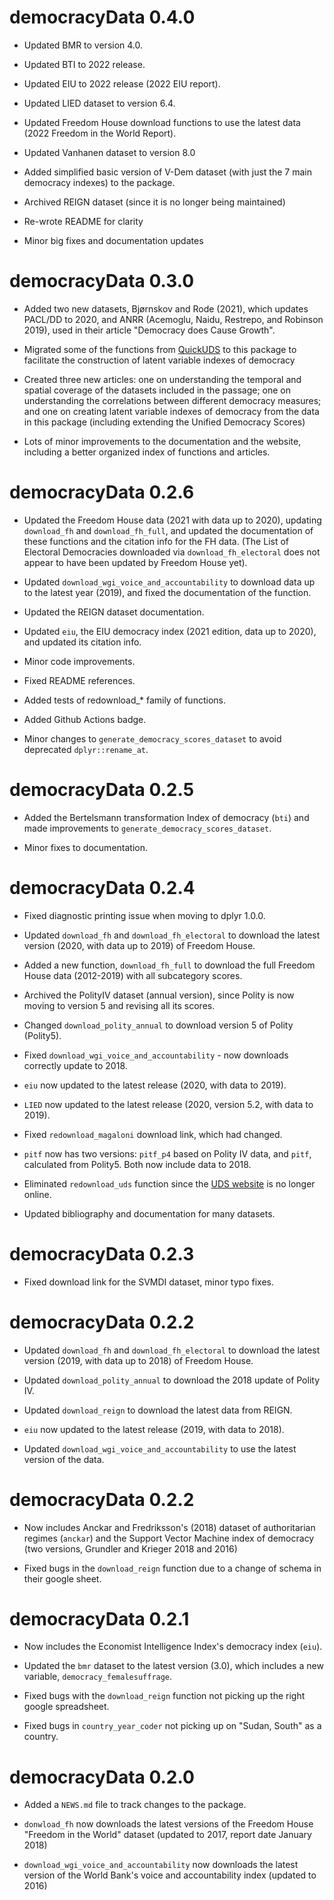 # democracyData 0.4.0

* Updated BMR to version 4.0.

* Updated BTI to 2022 release.

* Updated EIU to 2022 release (2022 EIU report).

* Updated LIED dataset to version 6.4.

* Updated Freedom House download functions to use the latest data (2022 Freedom in the World Report).

* Updated Vanhanen dataset to version 8.0

* Added simplified basic version of V-Dem dataset (with just the 7 main democracy indexes) to the package.

* Archived REIGN dataset (since it is no longer being maintained)

* Re-wrote README for clarity

* Minor big fixes and documentation updates

# democracyData 0.3.0

* Added two new datasets, Bjørnskov and Rode (2021), which updates PACL/DD to 2020, and ANRR (Acemoglu, Naidu, Restrepo, and Robinson 2019), used in their article "Democracy does Cause Growth".

* Migrated some of the functions from [QuickUDS](https://xmarquez.github.io/QuickUDS/) to this package to facilitate the construction of latent variable indexes of democracy

* Created three new articles: one on understanding the temporal and spatial coverage of the datasets included in the passage; one on understanding the correlations between different democracy measures; and one on creating latent variable indexes of democracy from the data in this package (including extending the Unified Democracy Scores) 

* Lots of minor improvements to the documentation and the website, including a better organized index of functions and articles.

# democracyData 0.2.6

* Updated the Freedom House data (2021 with data up to 2020), updating `download_fh` and `download_fh_full`, and updated the documentation of these functions and the citation info for the FH data. (The List of Electoral Democracies downloaded via `download_fh_electoral` does not appear to have been updated by Freedom House yet).

* Updated `download_wgi_voice_and_accountability` to download data up to the latest year (2019), and fixed the documentation of the function.

* Updated the REIGN dataset documentation.

* Updated `eiu`, the EIU democracy index (2021 edition, data up to 2020), and updated its citation info.

* Minor code improvements.

* Fixed README references.

* Added tests of redownload_* family of functions.

* Added Github Actions badge.

* Minor changes to `generate_democracy_scores_dataset` to avoid deprecated `dplyr::rename_at`.

# democracyData 0.2.5

* Added the Bertelsmann transformation Index of democracy (`bti`) and made improvements to `generate_democracy_scores_dataset`.

* Minor fixes to documentation.

# democracyData 0.2.4

* Fixed diagnostic printing issue when moving to dplyr 1.0.0.

* Updated `download_fh` and `download_fh_electoral` to download the latest version (2020, with data up to 2019) of Freedom House.

* Added a new function, `download_fh_full` to download the full Freedom House data (2012-2019) with all subcategory scores.

* Archived the PolityIV dataset (annual version), since Polity is now moving to version 5 and revising all its scores.

* Changed `download_polity_annual` to download version 5 of Polity (Polity5).

* Fixed `download_wgi_voice_and_accountability` - now downloads correctly update to 2018.

* `eiu` now updated to the latest release (2020, with data to 2019).

* `LIED` now updated to the latest release (2020, version 5.2, with data to 2019).

* Fixed `redownload_magaloni` download link, which had changed.

* `pitf` now has two versions: `pitf_p4` based on Polity IV data, and `pitf`, calculated from Polity5. Both now include data to 2018.

* Eliminated `redownload_uds` function since the [UDS website](http://www.unified-democracy-scores.org/) is no longer online.

* Updated bibliography and documentation for many datasets.

# democracyData 0.2.3

* Fixed download link for the SVMDI dataset, minor typo fixes.

# democracyData 0.2.2

* Updated `download_fh` and `download_fh_electoral` to download the latest version (2019, with data up to 2018) of Freedom House.

* Updated `download_polity_annual` to download the 2018 update of Polity IV.

* Updated `download_reign` to download the latest data from REIGN.

* `eiu` now updated to the latest release (2019, with data to 2018).

* Updated `download_wgi_voice_and_accountability` to use the  latest version of the data.

# democracyData 0.2.2

* Now includes Anckar and Fredriksson's (2018) dataset of authoritarian regimes (`anckar`) and the Support Vector Machine index of democracy (two versions, Grundler and Krieger 2018 and 2016)

* Fixed bugs in the `download_reign` function due to a change of schema in their google sheet.

# democracyData 0.2.1

* Now includes the Economist Intelligence Index's democracy index (`eiu`).

* Updated the `bmr` dataset to the latest version (3.0), which includes a new variable, `democracy_femalesuffrage`.

* Fixed bugs with the `download_reign` function not picking up the right google spreadsheet.

* Fixed bugs in `country_year_coder` not picking up on "Sudan, South" as a country.

# democracyData 0.2.0

* Added a `NEWS.md` file to track changes to the package.

* `donwload_fh` now downloads the latest versions of the Freedom House "Freedom in the World" dataset (updated to 2017, report date January 2018)

* `download_wgi_voice_and_accountability` now downloads the latest version of the World Bank's voice and accountability index (updated to 2016)



